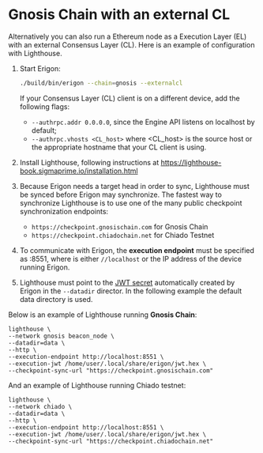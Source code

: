 # Gnosis Chain with an external CL

Alternatively you can also run a Ethereum node as a Execution Layer (EL) with an external Consensus Layer (CL). Here is an example of configuration with Lighthouse.

1. Start Erigon:

    ```bash
    ./build/bin/erigon --chain=gnosis --externalcl 
    ```

    If your Consensus Layer (CL) client is on a different device, add the following flags:
    - `--authrpc.addr 0.0.0.0`, since the Engine API listens on localhost by default;
    - `--authrpc.vhosts <CL_host>` where <CL_host> is the source host or the appropriate hostname that your CL client is using.

2. Install Lighthouse, following instructions at <https://lighthouse-book.sigmaprime.io/installation.html>

3. Because Erigon needs a target head in order to sync, Lighthouse must be synced before Erigon may synchronize. The fastest way to synchronize Lighthouse is to use one of the many public checkpoint synchronization endpoints:
    - `https://checkpoint.gnosischain.com` for Gnosis Chain
    - `https://checkpoint.chiadochain.net` for Chiado Testnet


4. To communicate with Erigon, the **execution endpoint** must be specified as <erigon address>:8551, where <erigon address> is either `//localhost` or the IP address of the device running Erigon.

5. Lighthouse must point to the [JWT secret](/advanced/jwt.md) automatically created by Erigon in the `--datadir` director. In the following example the default data directory is used.

Below is an example of Lighthouse running **Gnosis Chain**:

    lighthouse \
    --network gnosis beacon_node \
    --datadir=data \
    --http \
    --execution-endpoint http://localhost:8551 \
    --execution-jwt /home/user/.local/share/erigon/jwt.hex \
    --checkpoint-sync-url "https://checkpoint.gnosischain.com"

And an example of Lighthouse running Chiado testnet:

    lighthouse \
    --network chiado \
    --datadir=data \
    --http \
    --execution-endpoint http://localhost:8551 \
    --execution-jwt /home/user/.local/share/erigon/jwt.hex \
    --checkpoint-sync-url "https://checkpoint.chiadochain.net"
